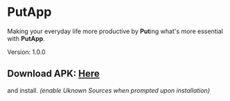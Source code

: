 # PutApp

Making your everyday life more productive by **Put**ing what's more essential with **PutApp**.

Version: 1.0.0

## Download APK: [Here](https://drive.google.com/open?id=1oVEdYyblCCCmL3j_qYgKItc1QRfbXM3U) 

and install. _(enable Uknown Sources when prompted upon installation)_
